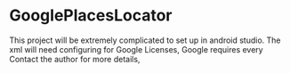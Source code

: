 # GooglePlacesLocator

This project will be extremely complicated to set up in android studio. The xml will need configuring for Google Licenses, Google requires every Contact the author for more details,
